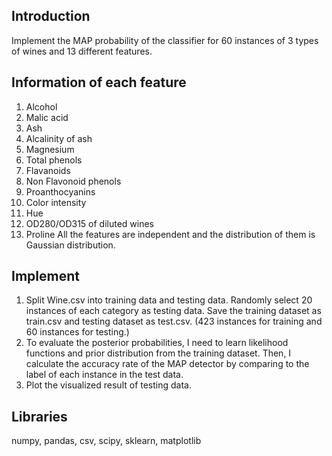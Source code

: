 ## Introduction
Implement the MAP probability of the classifier for 60 instances of 3 types of wines and 13 different features.

## Information of each feature
1. Alcohol 
2. Malic acid 
3. Ash 
4. Alcalinity of ash 
5. Magnesium 
6. Total phenols 
7. Flavanoids 
8. Non Flavonoid phenols 
9. Proanthocyanins 
10. Color intensity 
11. Hue
12. OD280/OD315 of diluted wines 
13. Proline 
All the features are independent and the distribution of them is Gaussian distribution. 

## Implement 
1. Split Wine.csv into training data and testing data. Randomly select 20 instances of each category as testing data. Save the training dataset as train.csv and testing dataset as test.csv. (423 instances for training and 60 instances for testing.) 
2. To evaluate the posterior probabilities, I need to learn likelihood functions and prior distribution from the training dataset. Then, I calculate the accuracy rate of the MAP detector by comparing to the label of each instance in the test data. 
3. Plot the visualized result of testing data.

## Libraries 
numpy, pandas, csv, scipy, sklearn, matplotlib
